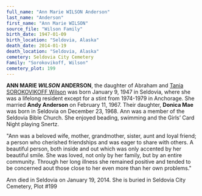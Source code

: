 ```yaml
---
full_name: "Ann Marie WILSON Anderson"
last_name: "Anderson"
first_name: "Ann Marie WILSON"
source_file: "Wilson Family"
birth_date: 1947-01-09
birth_location: "Seldovia, Alaska"
death_date: 2014-01-19
death_location: "Seldovia, Alaska"
cemetery: Seldovia City Cemetery
Family: "Sorokovikoff, Wilson"
cemetery_plot: 199
---
```


**ANN MARIE *WILSON* ANDERSON**, the daughter of Abraham and [Tania SOROKOVIKOFF Wilson](./Wilson_Tania_Sorokovikoff.md) was born
January 9, 1947 in Seldovia, where she was a lifelong resident except for a stint from 1974-1979 in
Anchorage. She married **Andy Anderson** on February 11, 1967. Their
daughter, **Donica Mae** was born in Seldovia on December 23, 1968. Ann was
a member of the Seldovia Bible Church. She enjoyed beading, swimming and
the Girls’ Card Night playing Snertz. 

"Ann was a beloved wife, mother,
grandmother, sister, aunt and loyal friend; a person who cherished
friendships and was eager to share with others. A beautiful person, both
inside and out which was only accented by her beautiful smile. She was
loved, not only by her family, but by an entire community. Through her
long illness she remained positive and tended to be concerned aout those
close to her even more than her own problems."

Ann died in Seldovia on January 19, 2014. She is buried in Seldovia City Cemetery, Plot #199



